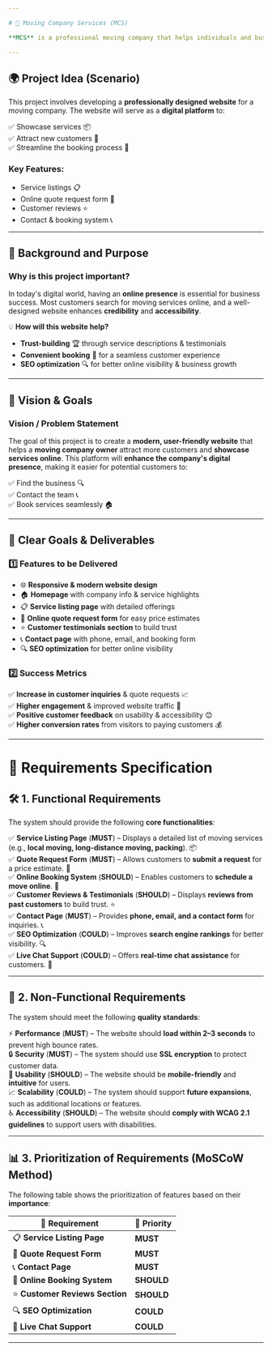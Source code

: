 ```yaml
---

# 🚛 Moving Company Services (MCS)  

**MCS** is a professional moving company that helps individuals and businesses relocate their belongings safely and efficiently. Whether it’s a local move or a long-distance relocation, **MCS** ensures a hassle-free experience with expert handling and reliable service.  

---
```


## 🌍 Project Idea (Scenario)  

This project involves developing a **professionally designed website** for a moving company. The website will serve as a **digital platform** to:  

✅ Showcase services 📦  
✅ Attract new customers 🎯  
✅ Streamline the booking process 📅  

### **Key Features**:  
- Service listings 📋  
- Online quote request form 📝  
- Customer reviews ⭐  
- Contact & booking system 📞  

---

## 🎯 Background and Purpose  

### **Why is this project important?**  
In today's digital world, having an **online presence** is essential for business success. Most customers search for moving services online, and a well-designed website enhances **credibility** and **accessibility**.  

💡 **How will this website help?**  
- **Trust-building** 🏆 through service descriptions & testimonials  
- **Convenient booking** 📅 for a seamless customer experience  
- **SEO optimization** 🔍 for better online visibility & business growth  

---

## 🚀 Vision & Goals  

### **Vision / Problem Statement**  
The goal of this project is to create a **modern, user-friendly website** that helps a **moving company owner** attract more customers and **showcase services online**. This platform will **enhance the company's digital presence**, making it easier for potential customers to:  

✅ Find the business 🔍  
✅ Contact the team 📞  
✅ Book services seamlessly 🏠  

---

## 📌 Clear Goals & Deliverables  

### **1️⃣ Features to be Delivered**  
- 🌐 **Responsive & modern website design**  
- 🏠 **Homepage** with company info & service highlights  
- 📋 **Service listing page** with detailed offerings  
- 📝 **Online quote request form** for easy price estimates  
- ⭐ **Customer testimonials section** to build trust  
- 📞 **Contact page** with phone, email, and booking form  
- 🔍 **SEO optimization** for better online visibility  

### **2️⃣ Success Metrics**  
✅ **Increase in customer inquiries** & quote requests 📈  
✅ **Higher engagement** & improved website traffic 🚀  
✅ **Positive customer feedback** on usability & accessibility 😊  
✅ **Higher conversion rates** from visitors to paying customers 💰  

---

# 📌 Requirements Specification  

## 🛠️ **1. Functional Requirements**  

The system should provide the following **core functionalities**:  

✅ **Service Listing Page** (**MUST**) – Displays a detailed list of moving services (e.g., **local moving, long-distance moving, packing**). 📦  
✅ **Quote Request Form** (**MUST**) – Allows customers to **submit a request** for a price estimate. 📝  
✅ **Online Booking System** (**SHOULD**) – Enables customers to **schedule a move online**. 📅  
✅ **Customer Reviews & Testimonials** (**SHOULD**) – Displays **reviews from past customers** to build trust. ⭐  
✅ **Contact Page** (**MUST**) – Provides **phone, email, and a contact form** for inquiries. 📞  
✅ **SEO Optimization** (**COULD**) – Improves **search engine rankings** for better visibility. 🔍  
✅ **Live Chat Support** (**COULD**) – Offers **real-time chat assistance** for customers. 💬  

---

## 🔐 **2. Non-Functional Requirements**  

The system should meet the following **quality standards**:  

⚡ **Performance** (**MUST**) – The website should **load within 2–3 seconds** to prevent high bounce rates.  
🔒 **Security** (**MUST**) – The system should use **SSL encryption** to protect customer data.  
📱 **Usability** (**SHOULD**) – The website should be **mobile-friendly** and **intuitive** for users.  
📈 **Scalability** (**COULD**) – The system should support **future expansions**, such as additional locations or features.  
♿ **Accessibility** (**SHOULD**) – The website should **comply with WCAG 2.1 guidelines** to support users with disabilities.  

---

## 📊 **3. Prioritization of Requirements (MoSCoW Method)**  

The following table shows the prioritization of features based on their **importance**:  

| 🚀 **Requirement** | 🎯 **Priority** |  
|--------------------|---------------|  
| 📋 **Service Listing Page** | **MUST** |  
| 📝 **Quote Request Form** | **MUST** |  
| 📞 **Contact Page** | **MUST** |  
| 📅 **Online Booking System** | **SHOULD** |  
| ⭐ **Customer Reviews Section** | **SHOULD** |  
| 🔍 **SEO Optimization** | **COULD** |  
| 💬 **Live Chat Support** | **COULD** |  

---


 
 
 
